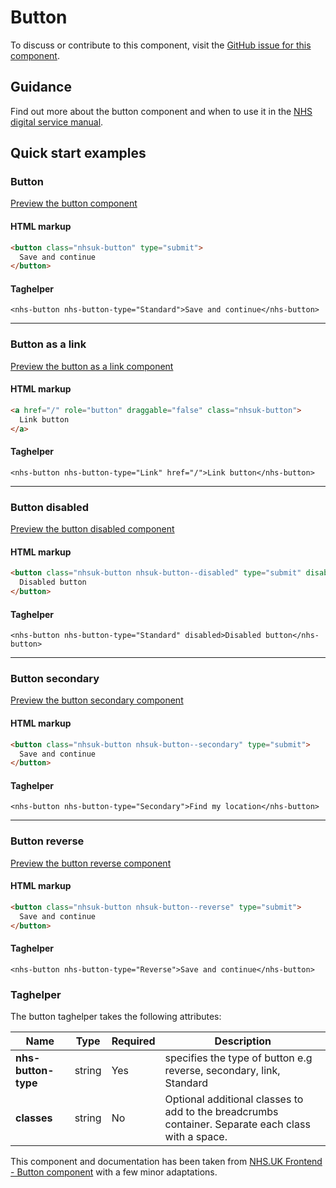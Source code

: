 ﻿# Button

To discuss or contribute to this component, visit the [GitHub issue for this component]().

## Guidance

Find out more about the button component and when to use it in the [NHS digital service manual](https://beta.nhs.uk/service-manual/styles-components-patterns/buttons).

## Quick start examples

### Button

[Preview the button component](https://dotnetcorefelpoc.azurewebsites.net/components/button)

#### HTML markup

```html
<button class="nhsuk-button" type="submit">
  Save and continue
</button>
```

#### Taghelper

```
<nhs-button nhs-button-type="Standard">Save and continue</nhs-button>
```
---

### Button as a link

[Preview the button as a link component](https://dotnetcorefelpoc.azurewebsites.net/components/button-link)

#### HTML markup

```html
<a href="/" role="button" draggable="false" class="nhsuk-button">
  Link button
</a>
```

#### Taghelper

```
<nhs-button nhs-button-type="Link" href="/">Link button</nhs-button>
```
---

### Button disabled

[Preview the button disabled component](https://dotnetcorefelpoc.azurewebsites.net/components/button-disabled)

#### HTML markup

```html
<button class="nhsuk-button nhsuk-button--disabled" type="submit" disabled="disabled" aria-disabled="true">
  Disabled button
</button>
```

#### Taghelper

```
<nhs-button nhs-button-type="Standard" disabled>Disabled button</nhs-button>
```

---

### Button secondary

[Preview the button secondary component](https://dotnetcorefelpoc.azurewebsites.net/components/button-secondary)

#### HTML markup

```html
<button class="nhsuk-button nhsuk-button--secondary" type="submit">
  Save and continue
</button>
```

#### Taghelper

```
<nhs-button nhs-button-type="Secondary">Find my location</nhs-button>
```

---

### Button reverse

[Preview the button reverse component](https://dotnetcorefelpoc.azurewebsites.net/components/button-reverse)

#### HTML markup

```html
<button class="nhsuk-button nhsuk-button--reverse" type="submit">
  Save and continue
</button>
```

#### Taghelper

```
<nhs-button nhs-button-type="Reverse">Save and continue</nhs-button>
```

### Taghelper
The button taghelper takes the following attributes:


| Name                | Type     | Required  | Description  |
| --------------------|----------|-----------|--------------|
| **nhs-button-type**                | string   | Yes       | specifies the type of button e.g reverse, secondary, link, Standard  |
| **classes**             | string   | No        | Optional additional classes to add to the breadcrumbs container. Separate each class with a space. |

This component and documentation has been taken from [NHS.UK Frontend - Button component](https://github.com/nhsuk/nhsuk-frontend/tree/master/packages/components/button) with a few minor adaptations.